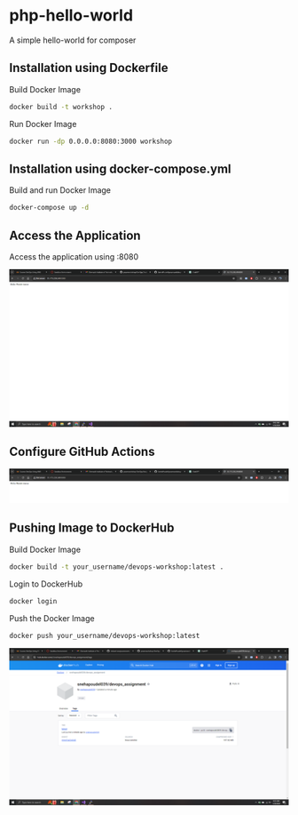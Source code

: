 # php-hello-world
A simple hello-world for composer

Installation using Dockerfile
------------

Build Docker Image
``` bash
docker build -t workshop .
```

Run Docker Image
``` bash
docker run -dp 0.0.0.0:8080:3000 workshop
```

Installation using docker-compose.yml
------------

Build and run Docker Image
``` bash
docker-compose up -d
```

Access the Application
------------

Access the application using <ip-address>:8080

![Site Demo](https://github.com/SnehaPoudel/powerworkshop-DevOps/blob/main/ss.PNG?raw=true)

Configure GitHub Actions
------------

![GitHub Actions](https://github.com/SnehaPoudel/powerworkshop-DevOps/blob/main/ss1.PNG?raw=true)

Pushing Image to DockerHub
------------

Build Docker Image
``` bash
docker build -t your_username/devops-workshop:latest .
```

Login to DockerHub
``` bash
docker login
```

Push the Docker Image
``` bash
docker push your_username/devops-workshop:latest
```

![DockerHub](https://github.com/SnehaPoudel/powerworkshop-DevOps/blob/main/ss2.PNG?raw=true)

